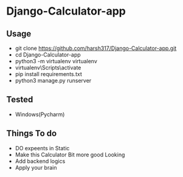 # Django-Calculator-app
## Usage
-  git clone https://github.com/harsh317/Django-Calculator-app.git
- cd Django-Calculator-app
- python3 -m virtualenv virtualenv
- virtualenv\Scripts\activate
- pip install requirements.txt
-  python3 manage.py runserver

## Tested
- Windows(Pycharm)

## Things To do
- DO expeents in Static
- Make this Calculator Bit more good Looking
- Add backend logics
- Apply your brain

